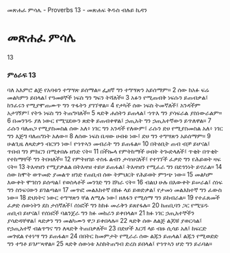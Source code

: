 ﻿
 መጽሐፈ ምሳሌ - Proverbs 13 - መጽሐፍ ቅዱስ ብሉይ ኪዳን
# መጽሐፈ ምሳሌ
13
### ምዕራፍ 13
 ባለ አእምሮ ልጅ የአባቱን ተግሣጽ ይሰማል። ፌዘኛ ግን ተግሣጽን አይሰማም።
2  ሰው ከአፉ ፍሬ መልካምን ይበላል፤ የዓመፀኞች ነፍስ ግን ግፍን ትሻለች።
3  አፉን የሚጠብቅ ነፍሱን ይጠብቃል፤ ከንፈሩን የሚያሞጠሙጥ ግን ጥፋትን ያገኘዋል።
4  የታካች ሰው ነፍስ ትመኛለች፤ አንዳችም አታገኝም፤ የትጉ ነፍስ ግን ትጠግባለች።
5  ጻድቅ ሐሰትን ይጠላል፤ ኀጥእ ግን ያሳፍራል ያስነውራልም።
6  በመንገዱ ያለ ነውር የሚሄደውን ጽድቅ ይጠብቀዋል፤ ኃጢአት ግን ኃጢአተኛውን ይጥለዋል።
7  ራሱን ባለጠጋ የሚያስመስል ሰው አለ፥ ነገር ግን አንዳች የለውም፤ ራሱን ድሀ የሚያስመስል አለ፥ ነገር ግን እጅግ ባለጠግነት አለው።
8  ለሰው ነፍስ ቤዛው ሀብቱ ነው፤ ድሀ ግን ተግሣጽን አይሰማም።
9  ሁልጊዜ ለጻድቃን ብርሃን ነው፤ የኀጥኣን መብራት ግን ይጠፋል።
10  በትዕቢት ጠብ ብቻ ይሆናል፤ ጥበብ ግን ምክርን በሚቀበሉ ዘንድ ናት።
11  በችኰላ የምትከማች ሀብት ትጐድላለች፤ ጥቂት በጥቂት የተከማቸች ግን ትበዛለች።
12  የምትዘገይ ተስፋ ልብን ታሳዝናለች፤ የተገኘች ፈቃድ ግን የሕይወት ዛፍ ናት።
13  ትእዛዝን የሚያቃልል በትእዛዝ ተይዞ ይጠፋል፤ ትእዛዝን የሚፈራ ግን በደኅንነት ይኖራል።
14  ሰው ከሞት ወጥመድ ያመልጥ ዘንድ የጠቢብ ሰው ትምህርት የሕይወት ምንጭ ነው።
15  መልካም እውቀት ሞገስን ይሰጣል፤ የወስላቶች መንገድ ግን ሸካራ ናት።
16  ብልህ ሁሉ በእውቀት ይሠራል፤ ሰነፍ ግን ስንፍናውን ይገልጣል።
17  መጥፎ መልእክተኛ በክፉ ላይ ይወድቃል፤ የታመነ መልእክተኛ ግን ፈውስ ነው።
18  ድህነትና ነውር ተግሣጽን ቸል ለሚሉ ነው፤ ዘለፋን የሚሰማ ግን ይከብራል።
19  የተፈጸመች ፈቃድ ሰውነትን ደስ ታሰኛለች፤ ሰነፎች ግን ከክፉ መራቅን ይጸየፋሉ።
20  ከጠቢባን ጋር የሚሄዱ ጠቢብ ይሆናል፤ የሰነፎች ባልንጀራ ግን ክፉ መከራን ይቀበላል።
21  ክፉ ነገር ኃጢአተኞችን ያሳድዳቸዋል፤ ጻድቃን ግን መልካሙን ዋጋ ይቀበላሉ።
22  ጻድቅ ሰው ለልጅ ልጆቹ ያወርሳል፤ የኃጢአተኛ ብልጥግና ግን ለጻድቅ ትጠበቃለች።
23  በድሆች እርሻ ላይ ብዙ ሲሳይ አለ፤ ከፍርድ መጕደል የተነሣ ግን ይጠፋል።
24  በበትር ከመምታት የሚራራ ሰው ልጁን ይጠላል፤ ልጁን የሚወድድ ግን ተግቶ ይገሥጻዋል።
25  ጻድቅ ሰውነቱ እስክትጠግብ ድረስ ይበላል፤ የኀጥኣን ሆድ ግን ይራባል። 
